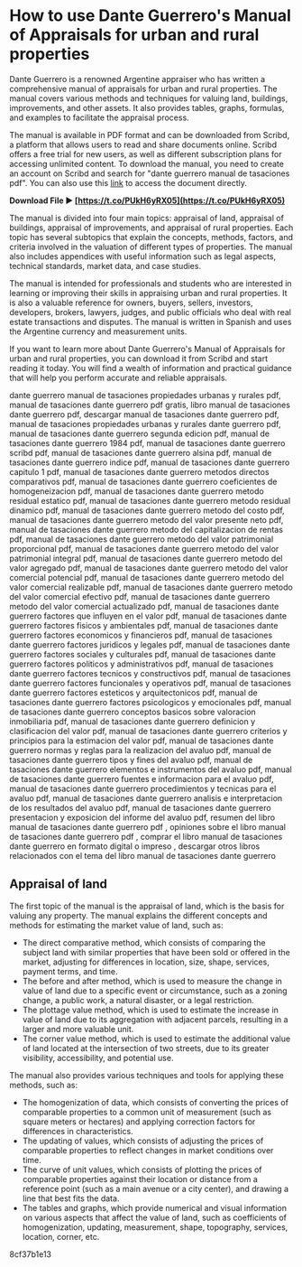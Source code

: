 # How to use Dante Guerrero's Manual of Appraisals for urban and rural properties
 
Dante Guerrero is a renowned Argentine appraiser who has written a comprehensive manual of appraisals for urban and rural properties. The manual covers various methods and techniques for valuing land, buildings, improvements, and other assets. It also provides tables, graphs, formulas, and examples to facilitate the appraisal process.
 
The manual is available in PDF format and can be downloaded from Scribd, a platform that allows users to read and share documents online. Scribd offers a free trial for new users, as well as different subscription plans for accessing unlimited content. To download the manual, you need to create an account on Scribd and search for "dante guerrero manual de tasaciones pdf". You can also use this [link](https://www.scribd.com/document/478536429/Manual-de-Tasaciones-Dante-Guerrero-pdf) to access the document directly.
 
**Download File ► [https://t.co/PUkH6yRX05](https://t.co/PUkH6yRX05)**


 
The manual is divided into four main topics: appraisal of land, appraisal of buildings, appraisal of improvements, and appraisal of rural properties. Each topic has several subtopics that explain the concepts, methods, factors, and criteria involved in the valuation of different types of properties. The manual also includes appendices with useful information such as legal aspects, technical standards, market data, and case studies.
 
The manual is intended for professionals and students who are interested in learning or improving their skills in appraising urban and rural properties. It is also a valuable reference for owners, buyers, sellers, investors, developers, brokers, lawyers, judges, and public officials who deal with real estate transactions and disputes. The manual is written in Spanish and uses the Argentine currency and measurement units.
 
If you want to learn more about Dante Guerrero's Manual of Appraisals for urban and rural properties, you can download it from Scribd and start reading it today. You will find a wealth of information and practical guidance that will help you perform accurate and reliable appraisals.
 
dante guerrero manual de tasaciones propiedades urbanas y rurales pdf,  manual de tasaciones dante guerrero pdf gratis,  libro manual de tasaciones dante guerrero pdf,  descargar manual de tasaciones dante guerrero pdf,  manual de tasaciones propiedades urbanas y rurales dante guerrero pdf,  manual de tasaciones dante guerrero segunda edicion pdf,  manual de tasaciones dante guerrero 1984 pdf,  manual de tasaciones dante guerrero scribd pdf,  manual de tasaciones dante guerrero alsina pdf,  manual de tasaciones dante guerrero indice pdf,  manual de tasaciones dante guerrero capitulo 1 pdf,  manual de tasaciones dante guerrero metodos directos comparativos pdf,  manual de tasaciones dante guerrero coeficientes de homogeneizacion pdf,  manual de tasaciones dante guerrero metodo residual estatico pdf,  manual de tasaciones dante guerrero metodo residual dinamico pdf,  manual de tasaciones dante guerrero metodo del costo pdf,  manual de tasaciones dante guerrero metodo del valor presente neto pdf,  manual de tasaciones dante guerrero metodo del capitalizacion de rentas pdf,  manual de tasaciones dante guerrero metodo del valor patrimonial proporcional pdf,  manual de tasaciones dante guerrero metodo del valor patrimonial integral pdf,  manual de tasaciones dante guerrero metodo del valor agregado pdf,  manual de tasaciones dante guerrero metodo del valor comercial potencial pdf,  manual de tasaciones dante guerrero metodo del valor comercial realizable pdf,  manual de tasaciones dante guerrero metodo del valor comercial efectivo pdf,  manual de tasaciones dante guerrero metodo del valor comercial actualizado pdf,  manual de tasaciones dante guerrero factores que influyen en el valor pdf,  manual de tasaciones dante guerrero factores fisicos y ambientales pdf,  manual de tasaciones dante guerrero factores economicos y financieros pdf,  manual de tasaciones dante guerrero factores juridicos y legales pdf,  manual de tasaciones dante guerrero factores sociales y culturales pdf,  manual de tasaciones dante guerrero factores politicos y administrativos pdf,  manual de tasaciones dante guerrero factores tecnicos y constructivos pdf,  manual de tasaciones dante guerrero factores funcionales y operativos pdf,  manual de tasaciones dante guerrero factores esteticos y arquitectonicos pdf,  manual de tasaciones dante guerrero factores psicologicos y emocionales pdf,  manual de tasaciones dante guerrero conceptos basicos sobre valoracion inmobiliaria pdf,  manual de tasaciones dante guerrero definicion y clasificacion del valor pdf,  manual de tasaciones dante guerrero criterios y principios para la estimacion del valor pdf,  manual de tasaciones dante guerrero normas y reglas para la realizacion del avaluo pdf,  manual de tasaciones dante guerrero tipos y fines del avaluo pdf,  manual de tasaciones dante guerrero elementos e instrumentos del avaluo pdf,  manual de tasaciones dante guerrero fuentes e informacion para el avaluo pdf,  manual de tasaciones dante guerrero procedimientos y tecnicas para el avaluo pdf,  manual de tasaciones dante guerrero analisis e interpretacion de los resultados del avaluo pdf,  manual de tasaciones dante guerrero presentacion y exposicion del informe del avaluo pdf,  resumen del libro manual de tasaciones dante guerrero pdf ,  opiniones sobre el libro manual de tasaciones dante guerrero pdf ,  comprar el libro manual de tasaciones dante guerrero en formato digital o impreso ,  descargar otros libros relacionados con el tema del libro manual de tasaciones dante guerrero
  
## Appraisal of land
 
The first topic of the manual is the appraisal of land, which is the basis for valuing any property. The manual explains the different concepts and methods for estimating the market value of land, such as:
 
- The direct comparative method, which consists of comparing the subject land with similar properties that have been sold or offered in the market, adjusting for differences in location, size, shape, services, payment terms, and time.
- The before and after method, which is used to measure the change in value of land due to a specific event or circumstance, such as a zoning change, a public work, a natural disaster, or a legal restriction.
- The plottage value method, which is used to estimate the increase in value of land due to its aggregation with adjacent parcels, resulting in a larger and more valuable unit.
- The corner value method, which is used to estimate the additional value of land located at the intersection of two streets, due to its greater visibility, accessibility, and potential use.

The manual also provides various techniques and tools for applying these methods, such as:

- The homogenization of data, which consists of converting the prices of comparable properties to a common unit of measurement (such as square meters or hectares) and applying correction factors for differences in characteristics.
- The updating of values, which consists of adjusting the prices of comparable properties to reflect changes in market conditions over time.
- The curve of unit values, which consists of plotting the prices of comparable properties against their location or distance from a reference point (such as a main avenue or a city center), and drawing a line that best fits the data.
- The tables and graphs, which provide numerical and visual information on various aspects that affect the value of land, such as coefficients of homogenization, updating, measurement, shape, topography, services, location, corner, etc.

 8cf37b1e13
 
